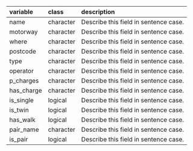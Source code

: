 |variable   |class     |description                           |
|:----------|:---------|:-------------------------------------|
|name       |character |Describe this field in sentence case. |
|motorway   |character |Describe this field in sentence case. |
|where      |character |Describe this field in sentence case. |
|postcode   |character |Describe this field in sentence case. |
|type       |character |Describe this field in sentence case. |
|operator   |character |Describe this field in sentence case. |
|p_charges  |character |Describe this field in sentence case. |
|has_charge |character |Describe this field in sentence case. |
|is_single  |logical   |Describe this field in sentence case. |
|is_twin    |logical   |Describe this field in sentence case. |
|has_walk   |logical   |Describe this field in sentence case. |
|pair_name  |character |Describe this field in sentence case. |
|is_pair    |logical   |Describe this field in sentence case. |
